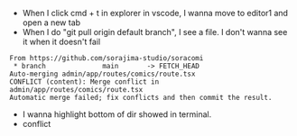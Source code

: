 - When I click cmd + t in explorer in vscode, I wanna move to editor1 and open a new tab
- When I do "git pull origin default branch", I see a file. I don't wanna see it when it doesn't fail
```
From https://github.com/sorajima-studio/soracomi
 * branch              main       -> FETCH_HEAD
Auto-merging admin/app/routes/comics/route.tsx
CONFLICT (content): Merge conflict in admin/app/routes/comics/route.tsx
Automatic merge failed; fix conflicts and then commit the result.
```
- I wanna highlight bottom of dir showed in terminal.
- conflict
